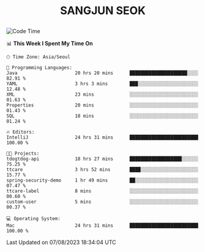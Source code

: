 <h1>
 <p align="center">
   SANGJUN SEOK
 </p>
</h1>

<!--START_SECTION:waka-->
![Code Time](http://img.shields.io/badge/Code%20Time-2%2C747%20hrs%2044%20mins-blue)

📊 **This Week I Spent My Time On** 

```text
🕑︎ Time Zone: Asia/Seoul

💬 Programming Languages: 
Java                     20 hrs 20 mins      █████████████████████░░░░   82.91 % 
YAML                     3 hrs 3 mins        ███░░░░░░░░░░░░░░░░░░░░░░   12.48 % 
XML                      23 mins             ░░░░░░░░░░░░░░░░░░░░░░░░░   01.63 % 
Properties               20 mins             ░░░░░░░░░░░░░░░░░░░░░░░░░   01.43 % 
SQL                      18 mins             ░░░░░░░░░░░░░░░░░░░░░░░░░   01.24 % 

🔥 Editors: 
IntelliJ                 24 hrs 31 mins      █████████████████████████   100.00 % 

🐱‍💻 Projects: 
tdogtdog-api             18 hrs 27 mins      ███████████████████░░░░░░   75.25 % 
ttcare                   3 hrs 52 mins       ████░░░░░░░░░░░░░░░░░░░░░   15.77 % 
spring-security-demo     1 hr 49 mins        ██░░░░░░░░░░░░░░░░░░░░░░░   07.47 % 
ttcare-label             8 mins              ░░░░░░░░░░░░░░░░░░░░░░░░░   00.60 % 
custom-user              5 mins              ░░░░░░░░░░░░░░░░░░░░░░░░░   00.37 % 

💻 Operating System: 
Mac                      24 hrs 31 mins      █████████████████████████   100.00 % 
```


 Last Updated on 07/08/2023 18:34:04 UTC
<!--END_SECTION:waka-->
